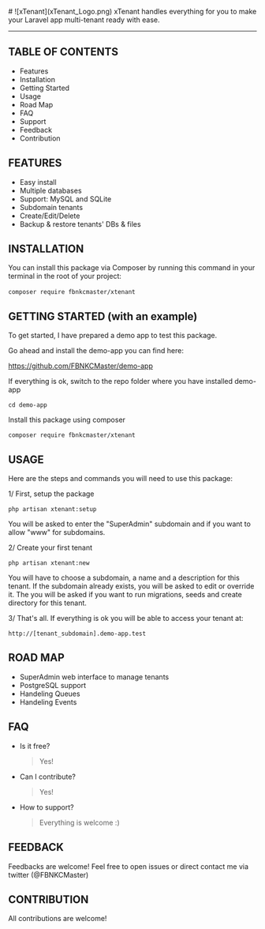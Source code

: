 <p>
  # ![xTenant](xTenant_Logo.png)
  xTenant handles everything for you to make your Laravel app multi-tenant ready with ease.
</p>

------

## TABLE OF CONTENTS
- Features
- Installation
- Getting Started
- Usage
- Road Map
- FAQ
- Support
- Feedback
- Contribution

## FEATURES
- Easy install
- Multiple databases
- Support: MySQL and SQLite
- Subdomain tenants
- Create/Edit/Delete
- Backup & restore tenants' DBs & files

## INSTALLATION
You can install this package via Composer by running this command in your terminal in the root of your project:

`composer require fbnkcmaster/xtenant`

## GETTING STARTED (with an example)

To get started, I have prepared a demo app to test this package.

Go ahead and install the demo-app you can find here:

  <a href="https://github.com/FBNKCMaster/demo-app" target="_blank"> https://github.com/FBNKCMaster/demo-app</a>

If everything is ok, switch to the repo folder where you have installed demo-app

    cd demo-app

Install this package using composer

    composer require fbnkcmaster/xtenant

## USAGE

Here are the steps and commands you will need to use this package:

1/ First, setup the package

    php artisan xtenant:setup

  You will be asked to enter the "SuperAdmin" subdomain and if you want to allow "www" for subdomains.

2/ Create your first tenant

    php artisan xtenant:new

  You will have to choose a subdomain, a name and a description for this tenant.
  If the subdomain already exists, you will be asked to edit or override it.
  The you will be asked if you want to run migrations, seeds and create directory for this tenant.

3/ That's all. If everything is ok you will be able to access your tenant at:
    
    http://[tenant_subdomain].demo-app.test


## ROAD MAP
- SuperAdmin web interface to manage tenants
- PostgreSQL support
- Handeling Queues
- Handeling Events

## FAQ
- Is it free?
  > Yes!
- Can I contribute?
  > Yes!
- How to support?
  > Everything is welcome :)

## FEEDBACK
Feedbacks are welcome!
Feel free to open issues or direct contact me via twitter (@FBNKCMaster)

## CONTRIBUTION
All contributions are welcome!